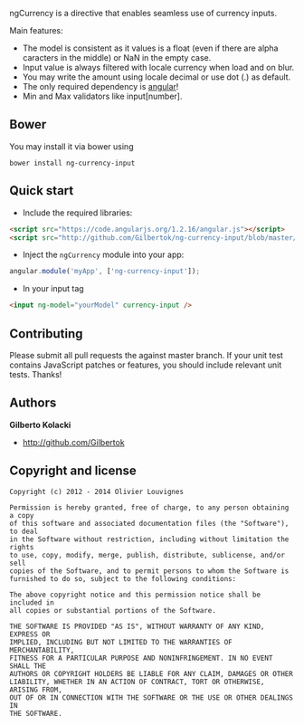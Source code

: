ngCurrency is a directive that enables seamless use of currency inputs.  

Main features:

* The model is consistent as it values is a float (even if there are alpha caracters in the middle) or NaN in the empty case.
* Input value is always filtered with locale currency when load and on blur.
* You may write the amount using locale decimal or use dot (.) as default.
* The only required dependency is [angular](https://github.com/angular/angular.js)!
* Min and Max validators like input[number].

## Bower

You may install it via bower using

`bower install ng-currency-input`

## Quick start

+ Include the required libraries:

>
``` html
<script src="https://code.angularjs.org/1.2.16/angular.js"></script>
<script src="http://github.com/Gilbertok/ng-currency-input/blob/master/dist/ng-currency-input.min.js"></script>
```

+ Inject the `ngCurrency` module into your app:

>
``` JavaScript
angular.module('myApp', ['ng-currency-input']);
```

+ In your input tag

>
``` html
<input ng-model="yourModel" currency-input />
```
>

## Contributing

Please submit all pull requests the against master branch. If your unit test contains JavaScript patches or features, you should include relevant unit tests. Thanks!



## Authors

**Gilberto Kolacki**

+ http://github.com/Gilbertok


## Copyright and license

	Copyright (c) 2012 - 2014 Olivier Louvignes

	Permission is hereby granted, free of charge, to any person obtaining a copy
	of this software and associated documentation files (the "Software"), to deal
	in the Software without restriction, including without limitation the rights
	to use, copy, modify, merge, publish, distribute, sublicense, and/or sell
	copies of the Software, and to permit persons to whom the Software is
	furnished to do so, subject to the following conditions:

	The above copyright notice and this permission notice shall be included in
	all copies or substantial portions of the Software.

	THE SOFTWARE IS PROVIDED "AS IS", WITHOUT WARRANTY OF ANY KIND, EXPRESS OR
	IMPLIED, INCLUDING BUT NOT LIMITED TO THE WARRANTIES OF MERCHANTABILITY,
	FITNESS FOR A PARTICULAR PURPOSE AND NONINFRINGEMENT. IN NO EVENT SHALL THE
	AUTHORS OR COPYRIGHT HOLDERS BE LIABLE FOR ANY CLAIM, DAMAGES OR OTHER
	LIABILITY, WHETHER IN AN ACTION OF CONTRACT, TORT OR OTHERWISE, ARISING FROM,
	OUT OF OR IN CONNECTION WITH THE SOFTWARE OR THE USE OR OTHER DEALINGS IN
	THE SOFTWARE.
